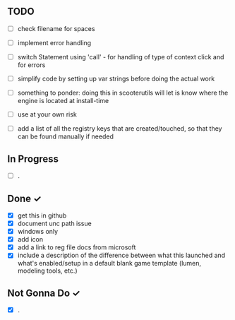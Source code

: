 TODO
----
- [ ] check filename for spaces
- [ ] implement error handling
- [ ] switch Statement using 'call' - for handling of type of context click and for errors 
- [ ] simplify code by setting up var strings before doing the actual work
- [ ] something to ponder: doing this in scooterutils will let is know where the engine is located at install-time
- [ ] use at your own risk
- [ ] add a list of all the registry keys that are created/touched, so that they can be found manually if needed


In Progress
-----------
- [ ] .

Done ✓
------
- [x] get this in github
- [x] document unc path issue
- [x] windows only
- [x] add icon
- [x] add a link to reg file docs from microsoft
- [x] include a description of the difference between what this launched and what's enabled/setup in a default blank game template (lumen, modeling tools, etc.) 

Not Gonna Do ✓
------
- [X] .